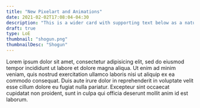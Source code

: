 ```yaml
---
title: "New Pixelart and Animations"
date: 2021-02-02T17:08:04-04:30
description: "This is a wider card with supporting text below as a natural lead-in to additional content. This content is a little bit longer."
draft: true
type: LoE
thumbnail: "shogun.png"
thumbnailDesc: "Shogun"
---
```


Lorem ipsum dolor sit amet, consectetur adipisicing elit, sed do eiusmod tempor incididunt ut labore et dolore magna aliqua. Ut enim ad minim veniam, quis nostrud exercitation ullamco laboris nisi ut aliquip ex ea commodo consequat. Duis aute irure dolor in reprehenderit in voluptate velit esse cillum dolore eu fugiat nulla pariatur. Excepteur sint occaecat cupidatat non proident, sunt in culpa qui officia deserunt mollit anim id est laborum.
